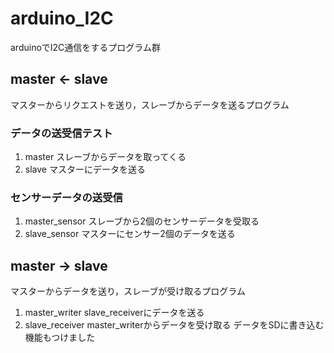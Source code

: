 # arduino_I2C
arduinoでI2C通信をするプログラム群

## master <- slave
マスターからリクエストを送り，スレーブからデータを送るプログラム

### データの送受信テスト
1. master
スレーブからデータを取ってくる
2. slave
マスターにデータを送る

### センサーデータの送受信
1. master_sensor
スレーブから2個のセンサーデータを受取る
2. slave_sensor
マスターにセンサー2個のデータを送る

## master -> slave
マスターからデータを送り，スレーブが受け取るプログラム
1. master_writer
slave_receiverにデータを送る
2. slave_receiver
master_writerからデータを受け取る
データをSDに書き込む機能もつけました
